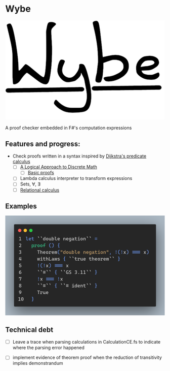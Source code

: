# Wybe

![Wybe](./documents/images/wybe_logo.png)

A proof checker embedded in F#'s computation expressions

## Features and progress:

- Check proofs written in a syntax inspired by [Dijkstra's predicate calculus][0]
  - [ ] [A Logical Approach to Discrete Math][1]
    - [ ] [Basic proofs](./Wybe/GriesSchneider/Theorems.fs)
  - [ ] Lambda calculus interpreter to transform expressions
  - [ ] Sets, ∀, ∃
  - [ ] [Relational calculus][2]

## Examples

![Double Negation](./documents//images/double_negation.png)

[0]: https://www.cs.utexas.edu/users/EWD/transcriptions/EWD13xx/EWD1300.html
[1]: https://books.google.de/books/about/A_Logical_Approach_to_Discrete_Math.html?id=ZWTDQ6H6gsUC
[2]: http://www.mathmeth.com/files/calc_collection.pdf

## Technical debt

- [ ] Leave a trace when parsing calculations in CalculationCE.fs to indicate where the parsing error happened

- [ ] implement evidence of theorem proof when the reduction of transitivity implies demonstrandum